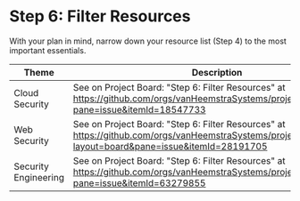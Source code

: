 # Step 6: Filter Resources

With your plan in mind, narrow down your resource list (Step 4) to the most important essentials.

| Theme | Description |
| -- | -- |
| Cloud Security | See on Project Board: "Step 6: Filter Resources" at https://github.com/orgs/vanHeemstraSystems/projects/9/views/1?pane=issue&itemId=18547733 |
| Web Security | See on Project Board: "Step 6: Filter Resources" at https://github.com/orgs/vanHeemstraSystems/projects/16/views/1?layout=board&pane=issue&itemId=28191705 |
| Security Engineering | See on Project Board: "Step 6: Filter Resources" at https://github.com/orgs/vanHeemstraSystems/projects/36/views/1?pane=issue&itemId=63279855 |
